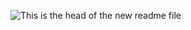 
![This is the head of the new readme file](https://nikl881.github.io/california_roadtrip/assets/css/images/readme.png "Logo Full 1")